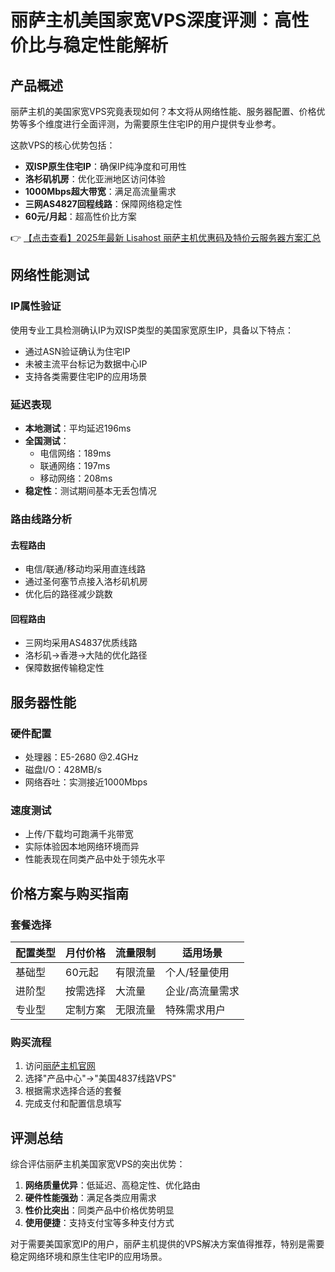 # 丽萨主机美国家宽VPS深度评测：高性价比与稳定性能解析

## 产品概述

丽萨主机的美国家宽VPS究竟表现如何？本文将从网络性能、服务器配置、价格优势等多个维度进行全面评测，为需要原生住宅IP的用户提供专业参考。

这款VPS的核心优势包括：
- **双ISP原生住宅IP**：确保IP纯净度和可用性
- **洛杉矶机房**：优化亚洲地区访问体验
- **1000Mbps超大带宽**：满足高流量需求
- **三网AS4827回程线路**：保障网络稳定性
- **60元/月起**：超高性价比方案

👉 [【点击查看】2025年最新 Lisahost 丽萨主机优惠码及特价云服务器方案汇总](https://bit.ly/lisazhuji)

## 网络性能测试

### IP属性验证
使用专业工具检测确认IP为双ISP类型的美国家宽原生IP，具备以下特点：
- 通过ASN验证确认为住宅IP
- 未被主流平台标记为数据中心IP
- 支持各类需要住宅IP的应用场景

### 延迟表现
- **本地测试**：平均延迟196ms
- **全国测试**：
  - 电信网络：189ms
  - 联通网络：197ms 
  - 移动网络：208ms
- **稳定性**：测试期间基本无丢包情况

### 路由线路分析
#### 去程路由
- 电信/联通/移动均采用直连线路
- 通过圣何塞节点接入洛杉矶机房
- 优化后的路径减少跳数

#### 回程路由
- 三网均采用AS4837优质线路
- 洛杉矶→香港→大陆的优化路径
- 保障数据传输稳定性

## 服务器性能

### 硬件配置
- 处理器：E5-2680 @2.4GHz
- 磁盘I/O：428MB/s
- 网络吞吐：实测接近1000Mbps

### 速度测试
- 上传/下载均可跑满千兆带宽
- 实际体验因本地网络环境而异
- 性能表现在同类产品中处于领先水平

## 价格方案与购买指南

### 套餐选择
| 配置类型 | 月付价格 | 流量限制 | 适用场景 |
|---------|---------|---------|---------|
| 基础型 | 60元起 | 有限流量 | 个人/轻量使用 |
| 进阶型 | 按需选择 | 大流量 | 企业/高流量需求 |
| 专业型 | 定制方案 | 无限流量 | 特殊需求用户 |

### 购买流程
1. 访问[丽萨主机官网](https://bit.ly/lisazhuji)
2. 选择"产品中心"→"美国4837线路VPS"
3. 根据需求选择合适的套餐
4. 完成支付和配置信息填写

## 评测总结

综合评估丽萨主机美国家宽VPS的突出优势：
1. **网络质量优异**：低延迟、高稳定性、优化路由
2. **硬件性能强劲**：满足各类应用需求
3. **性价比突出**：同类产品中价格优势明显
4. **使用便捷**：支持支付宝等多种支付方式

对于需要美国家宽IP的用户，丽萨主机提供的VPS解决方案值得推荐，特别是需要稳定网络环境和原生住宅IP的应用场景。